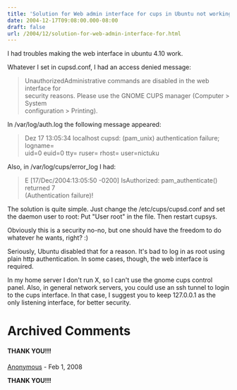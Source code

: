 ```yaml
---
title: 'Solution for Web admin interface for cups in Ubuntu not working'
date: 2004-12-17T09:08:00.000-08:00
draft: false
url: /2004/12/solution-for-web-admin-interface-for.html
---
```


I had troubles making the web interface in ubuntu 4.10 work.  
  
Whatever I set in cupsd.conf, I had an access denied message:  
  

> UnauthorizedAdministrative commands are disabled in the web interface for  
> security reasons. Please use the GNOME CUPS manager (Computer > System  
> configuration > Printing).

  
  
In /var/log/auth.log the following message appeared:  
  

> Dez 17 13:05:34 localhost cupsd: (pam\_unix) authentication failure; logname=  
> uid=0 euid=0 tty= ruser= rhost= user=nictuku

  
  
Also, in /var/log/cups/error\_log I had:  
  

> E \[17/Dec/2004:13:05:50 -0200\] IsAuthorized: pam\_authenticate() returned 7  
> (Authentication failure)!  

  
The solution is quite simple. Just change the /etc/cups/cupsd.conf and set the daemon user to root: Put "User root" in the file. Then restart cupsys.  
  
Obviously this is a security no-no, but one should have the freedom to do whatever he wants, right? :)  
  
Seriously, Ubuntu disabled that for a reason. It's bad to log in as root using plain http authentication. In some cases, though, the web interface is required.  
  
In my home server I don't run X, so I can't use the gnome cups control panel. Also, in general network servers, you could use an ssh tunnel to login to the cups interface. In that case, I suggest you to keep 127.0.0.1 as the only listening interface, for better security.
# Archived Comments

#### **THANK YOU!!!**
[Anonymous]( "noreply@blogger.com") - <time datetime="2008-02-11T10:38:00.000-08:00">Feb 1, 2008</time>

**THANK YOU!!!**
